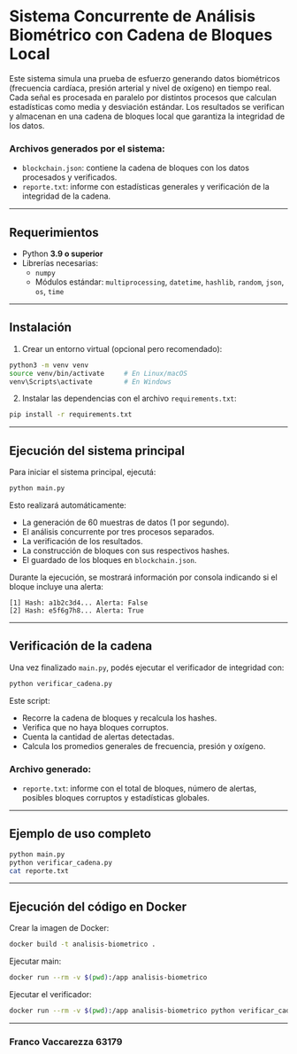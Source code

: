 # Sistema Concurrente de Análisis Biométrico con Cadena de Bloques Local

Este sistema simula una prueba de esfuerzo generando datos biométricos (frecuencia cardíaca, presión arterial y nivel de oxígeno) en tiempo real. Cada señal es procesada en paralelo por distintos procesos que calculan estadísticas como media y desviación estándar. Los resultados se verifican y almacenan en una cadena de bloques local que garantiza la integridad de los datos.

### Archivos generados por el sistema:
- `blockchain.json`: contiene la cadena de bloques con los datos procesados y verificados.
- `reporte.txt`: informe con estadísticas generales y verificación de la integridad de la cadena.

---

## Requerimientos

- Python **3.9 o superior**
- Librerías necesarias:
  - `numpy` 
  - Módulos estándar: `multiprocessing`, `datetime`, `hashlib`, `random`, `json`, `os`, `time`

---

## Instalación

1. Crear un entorno virtual (opcional pero recomendado):

```bash
python3 -m venv venv
source venv/bin/activate     # En Linux/macOS
venv\Scripts\activate        # En Windows
```

2. Instalar las dependencias con el archivo `requirements.txt`:

```bash
pip install -r requirements.txt
```

---

## Ejecución del sistema principal

Para iniciar el sistema principal, ejecutá:

```bash
python main.py
```

Esto realizará automáticamente:

- La generación de 60 muestras de datos (1 por segundo).
- El análisis concurrente por tres procesos separados.
- La verificación de los resultados.
- La construcción de bloques con sus respectivos hashes.
- El guardado de los bloques en `blockchain.json`.

Durante la ejecución, se mostrará información por consola indicando si el bloque incluye una alerta:

```
[1] Hash: a1b2c3d4... Alerta: False
[2] Hash: e5f6g7h8... Alerta: True
```

---

## Verificación de la cadena

Una vez finalizado `main.py`, podés ejecutar el verificador de integridad con:

```bash
python verificar_cadena.py
```

Este script:

- Recorre la cadena de bloques y recalcula los hashes.
- Verifica que no haya bloques corruptos.
- Cuenta la cantidad de alertas detectadas.
- Calcula los promedios generales de frecuencia, presión y oxígeno.

### Archivo generado:

- `reporte.txt`: informe con el total de bloques, número de alertas, posibles bloques corruptos y estadísticas globales.

---

## Ejemplo de uso completo

```bash
python main.py
python verificar_cadena.py
cat reporte.txt
```

---

## Ejecución del código en Docker

Crear la imagen de Docker:

```bash
docker build -t analisis-biometrico .
```

Ejecutar main:

```bash
docker run --rm -v $(pwd):/app analisis-biometrico
```

Ejecutar el verificador:

```bash
docker run --rm -v $(pwd):/app analisis-biometrico python verificar_cadena.py
```

---

### Franco Vaccarezza 63179